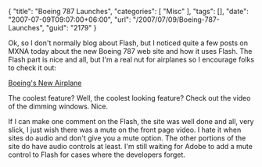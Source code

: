 {
	"title": "Boeing 787 Launches",
	"categories": [
		"Misc"
	],
	"tags": [],
	"date": "2007-07-09T09:07:00+06:00",
	"url": "/2007/07/09/Boeing-787-Launches",
	"guid": "2179"
}

Ok, so I don't normally blog about Flash, but I noticed quite a few posts on MXNA today about the new Boeing 787 web site and how it uses Flash. The Flash part is nice and all, but I'm a real nut for airplanes so I encourage folks to check it out: 

<a href="http://www.newairplane.com/">Boeing's New Airplane</a>

The coolest feature? Well, the coolest looking feature? Check out the video of the dimming windows. Nice. 

If I can make one comment on the Flash, the site was well done and all, very slick, I just wish there was a mute on the front page video. I hate it when sites do audio and don't give you a mute option. The other portions of the site do have audio controls at least. I'm still waiting for Adobe to add a mute control to Flash for cases where the developers forget.